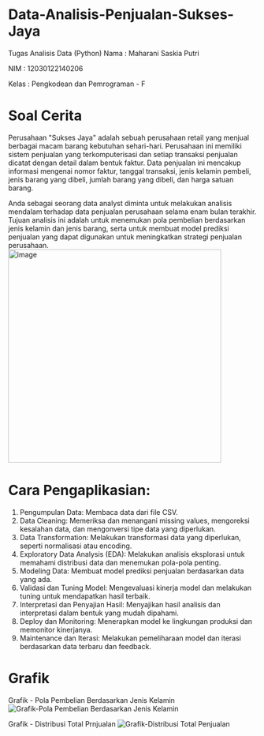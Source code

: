 # Data-Analisis-Penjualan-Sukses-Jaya
Tugas Analisis Data (Python)
Nama  : Maharani Saskia Putri

NIM   : 12030122140206

Kelas : Pengkodean dan Pemrograman - F

# Soal Cerita 
Perusahaan "Sukses Jaya" adalah sebuah perusahaan retail yang menjual berbagai macam barang kebutuhan sehari-hari. Perusahaan ini memiliki sistem penjualan yang terkomputerisasi dan setiap transaksi penjualan dicatat dengan detail dalam bentuk faktur. Data penjualan ini mencakup informasi mengenai nomor faktur, tanggal transaksi, jenis kelamin pembeli, jenis barang yang dibeli, jumlah barang yang dibeli, dan harga satuan barang.

Anda sebagai seorang data analyst diminta untuk melakukan analisis mendalam terhadap data penjualan perusahaan selama enam bulan terakhir. Tujuan analisis ini adalah untuk menemukan pola pembelian berdasarkan jenis kelamin dan jenis barang, serta untuk membuat model prediksi penjualan yang dapat digunakan untuk meningkatkan strategi penjualan perusahaan.
<img width="432" alt="image" src="https://github.com/MaharaniSaskiaPutri/Maharani-Saskia-Putri_Data-Analisis-Penjualan-Sukses-Jaya-/assets/167223487/44709c75-b199-419d-a4ed-d57327be4ed6">


# Cara Pengaplikasian:
1. Pengumpulan Data: Membaca data dari file CSV.
2. Data Cleaning: Memeriksa dan menangani missing values, mengoreksi kesalahan data, dan mengonversi tipe data yang diperlukan.
3. Data Transformation: Melakukan transformasi data yang diperlukan, seperti normalisasi atau encoding.
4. Exploratory Data Analysis (EDA): Melakukan analisis eksplorasi untuk memahami distribusi data dan menemukan pola-pola penting.
5. Modeling Data: Membuat model prediksi penjualan berdasarkan data yang ada.
6. Validasi dan Tuning Model: Mengevaluasi kinerja model dan melakukan tuning untuk mendapatkan hasil terbaik.
7. Interpretasi dan Penyajian Hasil: Menyajikan hasil analisis dan interpretasi dalam bentuk yang mudah dipahami.
8. Deploy dan Monitoring: Menerapkan model ke lingkungan produksi dan memonitor kinerjanya.
9. Maintenance dan Iterasi: Melakukan pemeliharaan model dan iterasi berdasarkan data terbaru dan feedback.

# Grafik
Grafik - Pola Pembelian Berdasarkan Jenis Kelamin 
![Grafik-Pola Pembelian Berdasarkan Jenis Kelamin](https://github.com/MaharaniSaskiaPutri/Maharani-Saskia-Putri_Data-Analisis-Penjualan-Sukses-Jaya-/assets/167223487/1f40cb74-b1f8-41e2-bc93-0efcb30ad18f)

Grafik - Distribusi Total Prnjualan
![Grafik-Distribusi Total Penjualan](https://github.com/MaharaniSaskiaPutri/Maharani-Saskia-Putri_Data-Analisis-Penjualan-Sukses-Jaya-/assets/167223487/cca81487-112d-4df6-91f3-efd72aab7234)
